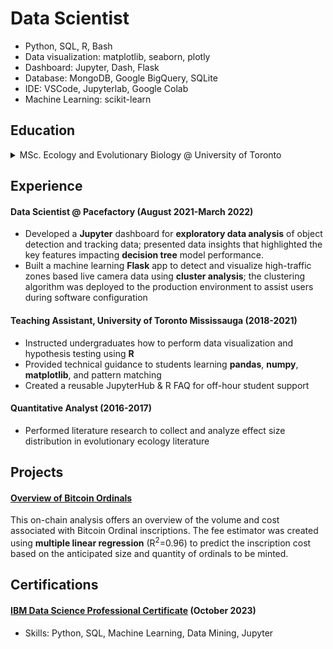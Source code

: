 # Data Scientist
- Python, SQL, R, Bash
- Data visualization: matplotlib, seaborn, plotly
- Dashboard: Jupyter, Dash, Flask
- Database: MongoDB, Google BigQuery, SQLite
- IDE: VSCode, Jupyterlab, Google Colab
- Machine Learning: scikit-learn


## Education
<details>
  <summary>
    MSc. Ecology and Evolutionary Biology @ University of Toronto
  </summary>
  <ul>
  <li>Optimized wet lab experimental protocols via **A/B** and **multivariate testing**</li>
  <li>Cleaned and transformed relational data for visualization and pattern identification</li>
  <li>Derived experimental insights using statistical techniques (**regression**, bootstrap, **PCA**)</li>
  <li>Established reproducible data workflows with **Bash** and **Python** using Snakemake</li>
  <li>Processed large-scale simulated resamples using CPU parallel processing for population genetics statistics estimation</li>
  </ul>
</details>

## Experience

#### Data Scientist @ Pacefactory (August 2021-March 2022)
- Developed a **Jupyter** dashboard for **exploratory data analysis** of object detection and tracking data; presented data insights that highlighted the key features impacting **decision tree** model performance.
- Built a machine learning **Flask** app to detect and visualize high-traffic zones based live camera data using **cluster analysis**; the clustering algorithm was deployed to the production environment to assist users during software configuration
  
#### Teaching Assistant, University of Toronto Mississauga (2018-2021)
- Instructed undergraduates how to perform data visualization and hypothesis testing using **R**
- Provided technical guidance to students learning **pandas**, **numpy**, **matplotlib**, and pattern matching
- Created a reusable JupyterHub & R FAQ for off-hour student support
  
#### Quantitative Analyst (2016-2017)
- Performed literature research to collect and analyze effect size distribution in evolutionary ecology literature

## Projects
#### [Overview of Bitcoin Ordinals](https://btc-ordinal-dashboard.onrender.com/)
This on-chain analysis offers an overview of the volume and cost associated with Bitcoin Ordinal inscriptions. The fee estimator was created using **multiple linear regression** (R<sup>2</sup>=0.96) to predict the inscription cost based on the anticipated size and quantity of ordinals to be minted.


## Certifications
#### [IBM Data Science Professional Certificate](https://www.coursera.org/account/accomplishments/specialization/certificate/LZ6FZXCXQKM3) (October 2023)
- Skills: Python, SQL, Machine Learning, Data Mining, Jupyter 



